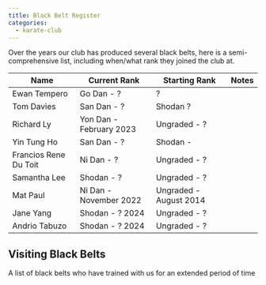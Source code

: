 ```yaml
---
title: Black Belt Register
categories:
  - karate-club
---
```


Over the years our club has produced several black belts, here is a semi-comprehensive list, including when/what rank they joined the club at.

| Name                  | Current Rank            | Starting Rank          | Notes |
| --------------------- | ----------------------- | ---------------------- | ----- |
| Ewan Tempero          | Go Dan - ?              | ?                      |       |
| Tom Davies            | San Dan - ?             | Shodan ?               |       |
| Richard Ly            | Yon Dan - February 2023 | Ungraded - ?           |       |
| Yin Tung Ho           | San Dan - ?             | Shodan -               |       |
| Francios Rene Du Toit | Ni Dan - ?              | Ungraded - ?           |       |
| Samantha Lee          | Shodan - ?              | Ungraded - ?           |       |
| Mat Paul              | Ni Dan - November 2022  | Ungraded - August 2014 |       |
| Jane Yang             | Shodan - ? 2024         | Ungraded - ?           |       |
| Andrio Tabuzo         | Shodan - ? 2024         | Ungraded - ?           |       |

## Visiting Black Belts

A list of black belts who have trained with us for an extended period of time
